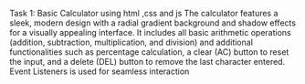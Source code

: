 Task 1: Basic Calculator using html ,css and js
The calculator features a sleek, modern design with a radial gradient background and shadow effects for a visually appealing interface. 
It includes all basic arithmetic operations (addition, subtraction, multiplication, and division) and additional functionalities such as percentage calculation, a clear (AC) button to reset the input, and a delete (DEL) button to remove the last character entered. 
Event Listeners is used for seamless interaction
